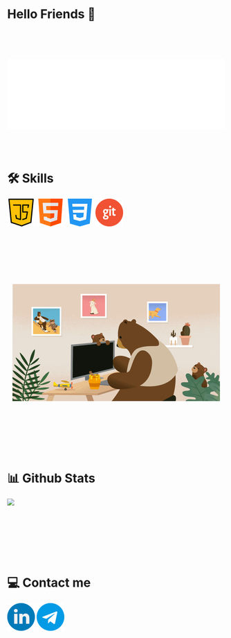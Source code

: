 # Hello Friends 👋

<p align="center">
  <br><br><br><br>
  <img src="My info.gif" alt="myInfo"></img>  
  <br><br><br><br>
</p>

# 🛠 Skills
<p align="left">
    <img src="https://github.com/Mohammadflht/Mohammadflht/blob/master/java-script.png"></img>
    <img src="https://github.com/Mohammadflht/Mohammadflht/blob/master/html_1051277.png"></img>
    <img src="https://github.com/Mohammadflht/Mohammadflht/blob/master/css-3_732190.png"></img>
    <img src="https://github.com/Mohammadflht/Mohammadflht/blob/master/git_4494740.png"></img>
</p>

<br><br><br>
<br><br><br>

<p align="center">
  <img src="https://github.com/Mohammadflht/Mohammadflht/blob/master/giphy.gif"></img>
</p>

<br><br><br>
<br><br><br>

# 📊 Github Stats
![](https://github-readme-streak-stats.herokuapp.com/?user=mohammadflht&theme=chartreuse-dark&hide_border=false)

<br><br><br>
<br><br><br>

# 💻 Contact me
<a target="_blank" href="https://www.linkedin.com/in/mohammad-flht/" rel="some text"><img src="https://github.com/Mohammadflht/Mohammadflht/blob/master/linkedin_145807.png" alt="Linkedin"/></a>
<a target="_blank" href="https://t.me/Moh_flht" rel="some text"><img src="https://github.com/Mohammadflht/Mohammadflht/blob/master/telegram_2111646.png" alt="Telegram"/></a>
